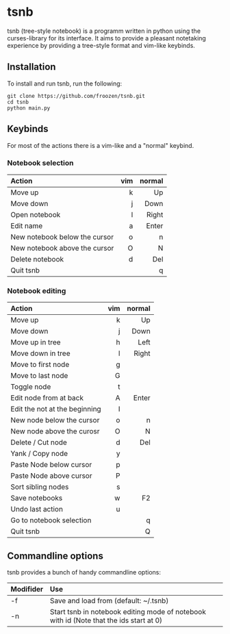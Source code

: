 # tsnb

tsnb (tree-style notebook) is a programm written in python using the curses-library for its interface. It aims to provide a pleasant notetaking experience by providing a tree-style format and vim-like keybinds.

## Installation

To install and run tsnb, run the following:

    git clone https://github.com/froozen/tsnb.git
    cd tsnb
    python main.py

## Keybinds

For most of the actions there is a vim-like and a "normal" keybind.

### Notebook selection

| Action                        | vim | normal |
| :---------------------------- | --: | -----: |
| Move up                       | k   | Up     |
| Move down                     | j   | Down   |
| Open notebook                 | l   | Right  |
| Edit name                     | a   | Enter  |
| New notebook below the cursor | o   | n      |
| New notebook above the cursor | O   | N      |
| Delete notebook               | d   | Del    |
| Quit tsnb                     |     | q      |

### Notebook editing

| Action                        | vim | normal |
| :---------------------------- | --: | -----: |
| Move up                       | k   | Up     |
| Move down                     | j   | Down   |
| Move up in tree               | h   | Left   |
| Move down in tree             | l   | Right  |
| Move to first node            | g   |        |
| Move to last node             | G   |        |
| Toggle node                   | t   |        |
| Edit node from at back        | A   | Enter  |
| Edit the not at the beginning | I   |        |
| New node below the cursor     | o   | n      |
| New node above the curosr     | O   | N      |
| Delete / Cut node             | d   | Del    |
| Yank / Copy node              | y   |        |
| Paste Node below cursor       | p   |        |
| Paste Node above cursor       | P   |        |
| Sort sibling nodes            | s   |        |
| Save notebooks                | w   | F2     |
| Undo last action              | u   |        |
| Go to notebook selection      |     | q      |
| Quit tsnb                     |     | Q      |

## Commandline options

tsnb provides a bunch of handy commandline options:

| Modifider        | Use                                                                                                  |
| :--------------- | :--------------------------------------------------------------------------------------------------- |
| -f <filename>    | Save and load from <filename> (default: ~/.tsnb)                                                     |
| -n <notebook id> | Start tsnb in notebook editing mode of notebook with id <notebook id> (Note that the ids start at 0) |

